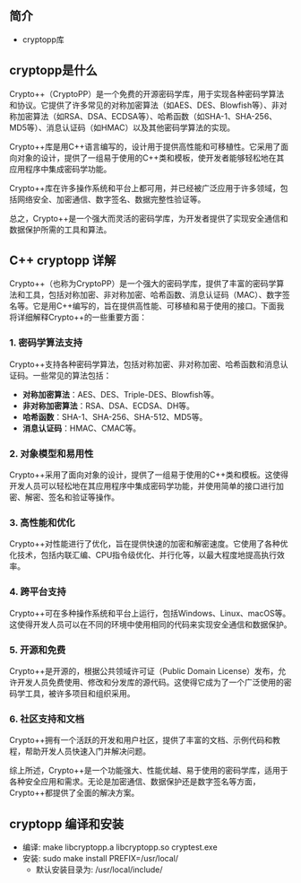 ## 简介

+ cryptopp库

## cryptopp是什么

Crypto++（CryptoPP）是一个免费的开源密码学库，用于实现各种密码学算法和协议。它提供了许多常见的对称加密算法（如AES、DES、Blowfish等）、非对称加密算法（如RSA、DSA、ECDSA等）、哈希函数（如SHA-1、SHA-256、MD5等）、消息认证码（如HMAC）以及其他密码学算法的实现。

Crypto++库是用C++语言编写的，设计用于提供高性能和可移植性。它采用了面向对象的设计，提供了一组易于使用的C++类和模板，使开发者能够轻松地在其应用程序中集成密码学功能。

Crypto++库在许多操作系统和平台上都可用，并已经被广泛应用于许多领域，包括网络安全、加密通信、数字签名、数据完整性验证等。

总之，Crypto++是一个强大而灵活的密码学库，为开发者提供了实现安全通信和数据保护所需的工具和算法。

## C++ cryptopp 详解

Crypto++（也称为CryptoPP）是一个强大的密码学库，提供了丰富的密码学算法和工具，包括对称加密、非对称加密、哈希函数、消息认证码（MAC）、数字签名等。它是用C++编写的，旨在提供高性能、可移植和易于使用的接口。下面我将详细解释Crypto++的一些重要方面：

### 1. 密码学算法支持
Crypto++支持各种密码学算法，包括对称加密、非对称加密、哈希函数和消息认证码。一些常见的算法包括：

- **对称加密算法**：AES、DES、Triple-DES、Blowfish等。
- **非对称加密算法**：RSA、DSA、ECDSA、DH等。
- **哈希函数**：SHA-1、SHA-256、SHA-512、MD5等。
- **消息认证码**：HMAC、CMAC等。

### 2. 对象模型和易用性
Crypto++采用了面向对象的设计，提供了一组易于使用的C++类和模板。这使得开发人员可以轻松地在其应用程序中集成密码学功能，并使用简单的接口进行加密、解密、签名和验证等操作。

### 3. 高性能和优化
Crypto++对性能进行了优化，旨在提供快速的加密和解密速度。它使用了各种优化技术，包括内联汇编、CPU指令级优化、并行化等，以最大程度地提高执行效率。

### 4. 跨平台支持
Crypto++可在多种操作系统和平台上运行，包括Windows、Linux、macOS等。这使得开发人员可以在不同的环境中使用相同的代码来实现安全通信和数据保护。

### 5. 开源和免费
Crypto++是开源的，根据公共领域许可证（Public Domain License）发布，允许开发人员免费使用、修改和分发库的源代码。这使得它成为了一个广泛使用的密码学工具，被许多项目和组织采用。

### 6. 社区支持和文档
Crypto++拥有一个活跃的开发和用户社区，提供了丰富的文档、示例代码和教程，帮助开发人员快速入门并解决问题。

综上所述，Crypto++是一个功能强大、性能优越、易于使用的密码学库，适用于各种安全应用和需求。无论是加密通信、数据保护还是数字签名等方面，Crypto++都提供了全面的解决方案。

## cryptopp 编译和安装

+ 编译: make libcryptopp.a libcryptopp.so cryptest.exe
+ 安装: sudo make install PREFIX=/usr/local/
  + 默认安装目录为: /usr/local/include/